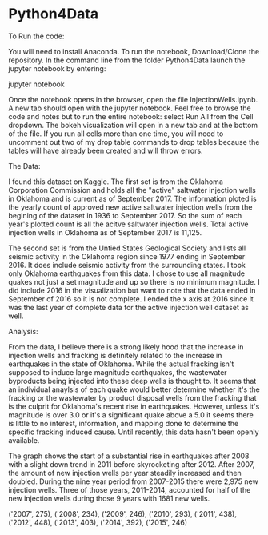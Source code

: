 # Python4Data

To Run the code:

You will need to install Anaconda. To run the notebook, Download/Clone the repository. In the command line from the folder Python4Data launch the jupyter notebook by entering:

jupyter notebook

Once the notebook opens in the browser, open the file InjectionWells.ipynb. A new tab should open with the jupyter notebook. Feel free to 
browse the code and notes but to run the entire notebook: select Run All from the Cell dropdown.  The bokeh visualization will open
in a new tab and at the bottom of the file. If you run all cells more than one time, you will need to uncomment out two of my drop table commands to drop tables because the tables will have already been created and will throw errors. 

The Data: 

I found this dataset on Kaggle. The first set is from the Oklahoma Corporation Commission and holds all the "active" saltwater 
injection wells in Oklahoma and is current as of September 2017. The information ploted is the yearly count of approved new active saltwater injection wells from the begining of the dataset in 1936 to September 2017. So the sum of each year's plotted count is all the acitve saltwater injection wells. Total active injection wells in Oklahoma as of September 2017 is 11,125.

The second set is from the Untied States Geological Society and lists all seismic activity in the  Oklahoma region since 1977 ending in September 2016. It does include seismic activity from the surrounding states. I took only Oklahoma earthquakes from this data. I chose to use all magnitude quakes not just a set magnitude and up so there is no minimum magnitude. I did include 2016 in the visualization but want to note that the data ended in September of 2016 so it is not complete. I ended the x axis at 2016 since it was the last year of complete data for the active injection well dataset as well. 

Analysis:  

From the data, I believe there is a strong likely hood that the increase in injection wells and fracking is definitely 
related to the increase in earthquakes in the state of Oklahoma.  While the actual fracking isn't supposed to induce large magnitude earthquakes, the wastewater byproducts being injected into these deep wells is thought to. It seems that an individual anaylsis of each quake would better determine whether it's the fracking or the wastewater by product disposal wells from the fracking that is the culprit 
for Oklahoma's recent rise in earthquakes.  However, unless it's magnitude is over 3.0 or it's a significant quake above a 5.0 it seems
there is little to no interest, information, and mapping done to determine the specific fracking induced cause. Until recently, this data hasn't been openly available. 

The graph shows the start of  a substantial rise in earthquakes after 2008 with a slight down trend in 2011 before skyrocketing after 2012. After 2007, the amount of new injection wells per year steadily increased and then doubled. During the nine year period from 2007-2015 there were 2,975 new injection wells. Three of those years, 2011-2014, accounted for half of the new injection wells during those 9 years with 1681 new wells.

('2007', 275), ('2008', 234), ('2009', 246), ('2010', 293), ('2011', 438), ('2012', 448), ('2013', 403), ('2014', 392), ('2015', 246)


